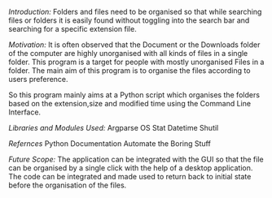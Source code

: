 _Introduction:_
Folders and files need to be organised so that while searching files or folders it is easily found without toggling into the search bar and searching for a specific extension file.

_Motivation:_
It is often observed that the Document or the Downloads folder of the computer are highly unorganised with all kinds of files in a single folder. This program is a target for people with mostly unorganised Files in a folder. The main aim of this program is to organise the files according to users preference.

So this program mainly aims at a Python script which organises the folders based on the extension,size and modified time using the Command Line Interface.

_Libraries and Modules Used:_
Argparse
OS
Stat
Datetime
Shutil

_Refernces_
Python Documentation
Automate the Boring Stuff

_Future Scope:_
The application can be integrated with the GUI so that the file can be organised by a single click with the help of a desktop application.
The code can be integrated and made used to return back to initial state before the organisation of the files.
